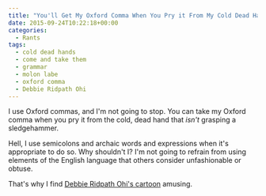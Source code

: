 ```yaml
---
title: "You'll Get My Oxford Comma When You Pry it From My Cold Dead Hands."
date: 2015-09-24T10:22:18+00:00
categories:
  - Rants
tags:
  - cold dead hands
  - come and take them
  - grammar
  - molon labe
  - oxford comma
  - Debbie Ridpath Ohi
---
```

I use Oxford commas, and I'm not going to stop. You can take my Oxford comma when you pry it from the cold, dead hand that _isn't_ grasping a sledgehammer.

Hell, I use semicolons and archaic words and expressions when it's appropriate to do so. Why shouldn't I? I'm not going to refrain from using elements of the English language that others consider unfashionable or obtuse.

That's why I find [Debbie Ridpath Ohi's cartoon](http://inkygirl.com/inkygirl-main/2015/2/23/comic-taking-punctuation-personally.html) amusing.
